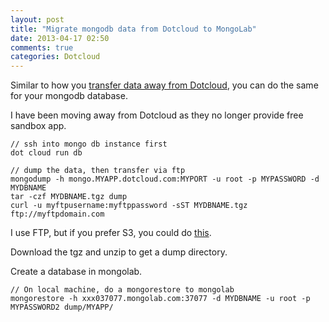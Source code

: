 ```yaml
---
layout: post
title: "Migrate mongodb data from Dotcloud to MongoLab"
date: 2013-04-17 02:50
comments: true
categories: Dotcloud
---
```


Similar to how you [transfer data away from Dotcloud](/2013/04/01/transfer-away-dotcloud-data-using-ftp/), you can do the same for your mongodb database.

I have been moving away from Dotcloud as they no longer provide free sandbox app.

<!-- more -->

```
// ssh into mongo db instance first
dot cloud run db

// dump the data, then transfer via ftp
mongodump -h mongo.MYAPP.dotcloud.com:MYPORT -u root -p MYPASSWORD -d MYDBNAME
tar -czf MYDBNAME.tgz dump
curl -u myftpusername:myftppassword -sST MYDBNAME.tgz ftp://myftpdomain.com
```

I use FTP, but if you prefer S3, you could do [this](http://icodesnip.com/snippet/bash/dotcloud-mongodb-backup-script).

Download the tgz and unzip to get a dump directory.

Create a database in mongolab.


```
// On local machine, do a mongorestore to mongolab
mongorestore -h xxx037077.mongolab.com:37077 -d MYDBNAME -u root -p MYPASSWORD2 dump/MYAPP/
```

